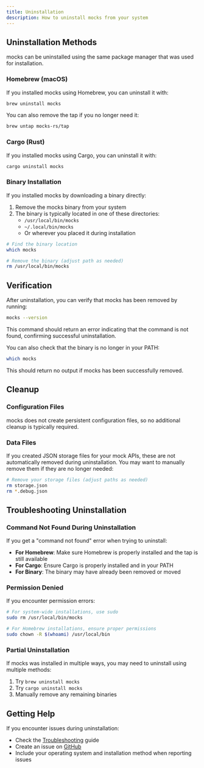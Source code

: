 ```yaml
---
title: Uninstallation
description: How to uninstall mocks from your system
---
```


## Uninstallation Methods

mocks can be uninstalled using the same package manager that was used for installation.

### Homebrew (macOS)

If you installed mocks using Homebrew, you can uninstall it with:

```bash
brew uninstall mocks
```

You can also remove the tap if you no longer need it:

```bash
brew untap mocks-rs/tap
```

### Cargo (Rust)

If you installed mocks using Cargo, you can uninstall it with:

```bash
cargo uninstall mocks
```

### Binary Installation

If you installed mocks by downloading a binary directly:

1. Remove the mocks binary from your system
2. The binary is typically located in one of these directories:
   - `/usr/local/bin/mocks`
   - `~/.local/bin/mocks`
   - Or wherever you placed it during installation

```bash
# Find the binary location
which mocks

# Remove the binary (adjust path as needed)
rm /usr/local/bin/mocks
```

## Verification

After uninstallation, you can verify that mocks has been removed by running:

```bash
mocks --version
```

This command should return an error indicating that the command is not found, confirming successful uninstallation.

You can also check that the binary is no longer in your PATH:

```bash
which mocks
```

This should return no output if mocks has been successfully removed.

## Cleanup

### Configuration Files

mocks does not create persistent configuration files, so no additional cleanup is typically required.

### Data Files

If you created JSON storage files for your mock APIs, these are not automatically removed during uninstallation. You may want to manually remove them if they are no longer needed:

```bash
# Remove your storage files (adjust paths as needed)
rm storage.json
rm *.debug.json
```

## Troubleshooting Uninstallation

### Command Not Found During Uninstallation

If you get a "command not found" error when trying to uninstall:

- **For Homebrew**: Make sure Homebrew is properly installed and the tap is still available
- **For Cargo**: Ensure Cargo is properly installed and in your PATH
- **For Binary**: The binary may have already been removed or moved

### Permission Denied

If you encounter permission errors:

```bash
# For system-wide installations, use sudo
sudo rm /usr/local/bin/mocks

# For Homebrew installations, ensure proper permissions
sudo chown -R $(whoami) /usr/local/bin
```

### Partial Uninstallation

If mocks was installed in multiple ways, you may need to uninstall using multiple methods:

1. Try `brew uninstall mocks`
2. Try `cargo uninstall mocks`
3. Manually remove any remaining binaries

## Getting Help

If you encounter issues during uninstallation:

- Check the [Troubleshooting](/troubleshooting/) guide
- Create an issue on [GitHub](https://github.com/mocks-rs/mocks/issues)
- Include your operating system and installation method when reporting issues